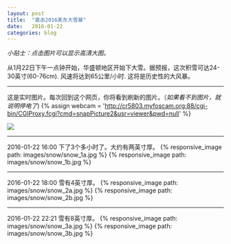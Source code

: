 ```yaml
---
layout: post
title:  "直击2016美东大雪暴"
date:   2016-01-22
categories: blog
---
```


*小贴士：点击图片可以显示高清大图。*

从1月22日下午一点钟开始，华盛顿地区开始下大雪。据预报，这次积雪可达24-30英寸(60-76cm). 
风速将达到65公里/小时. 这将是历史性的大风暴。

---------------------

这是实时图片。每次回到这个网页，你将看到刷新的图片。（*如果看不到图片，就说明停电了*)
{% assign webcam = 'http://cr5803.myfoscam.org:88/cgi-bin/CGIProxy.fcgi?cmd=snapPicture2&usr=viewer&pwd=null' %}

<div class="image">
 <a href="{{webcam}}"><img src="{{webcam}}" /></a>
</div>

--------------------

2016-01-22 16:00 下了3个多小时了。大约有两英寸厚。
{% responsive_image path: images/snow/snow_1a.jpg %}
{% responsive_image path: images/snow/snow_1b.jpg %}

-------------------

2016-01-22 18:00 雪有4英寸厚。
{% responsive_image path: images/snow/snow_2a.jpg %}
{% responsive_image path: images/snow/snow_2b.jpg %}

--------------------

2016-01-22 22:21 雪有8英寸厚。
{% responsive_image path: images/snow/snow_3a.jpg %}
{% responsive_image path: images/snow/snow_3b.jpg %}


